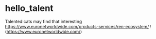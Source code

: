 # hello_talent
Talented cats may find that interesting
https://www.euronetworldwide.com/products-services/ren-ecosystem/
!(https://www.euronetworldwide.com/)
